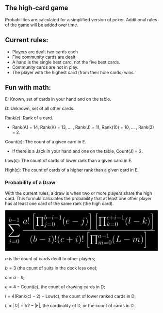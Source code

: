 ## The high-card game

Probabilities are calculated for a simplified version of poker.
Additional rules of the game will be added over time.


## Current rules:

* Players are dealt two cards each
* Five community cards are dealt
* A hand is the single best card, not the five best cards. 
* Community cards are not in play.
* The player with the highest card (from their hole cards) wins. 

## Fun with math:

E: Known, set of cards in your hand and on the table.

D: Unknown, set of all other cards.

Rank(c): Rank of a card. 

* Rank(A) = 14, Rank(K) = 13, ... , Rank(J) = 11, Rank(10) = 10, ... , Rank(2) = 2. 

Count(c): The count of a given card in E.

* If there is a Jack in your hand and one on the table, Count(J) = 2. 

Low(c): The count of cards of lower rank than a given card in E.

High(c): The count of cards of a higher rank than a given card in E.

### Probability of a Draw

With the current rules, a draw is when two or more players share the high card. 
This formula calculates the probability that at least one other player has at least one card of the same rank (the high card). 

![](images/simpleDrawProb.png)

$a$ is the count of cards dealt to other players;

$b = 3$ (the count of suits in the deck less one);

$c=a-b$;

$e = 4 - \text{Count(c)}$, the count of drawing cards in D;

$l = 4 (\text{Rank(c)} - 2) - \text{Low(c)}$, the count of lower ranked cards in D;

$L = |D| = 52 - |E|$, the cardinality of D, or the count of cards in D.
